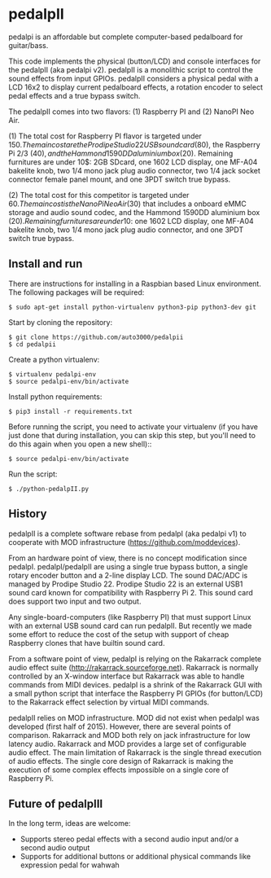 # pedalpII
pedalpi is an affordable but complete computer-based pedalboard for guitar/bass.

This code implements the physical (button/LCD) and console interfaces for the pedalpII (aka pedalpi v2). pedalpII is a monolithic script to control the sound effects from input GPIOs. pedalpII considers a physical pedal with a LCD 16x2 to display current pedalboard effects, a rotation encoder to select pedal effects and a true bypass switch.

The pedalpII comes into two flavors: (1) Raspberry PI and (2) NanoPI Neo Air.

(1) The total cost for Raspberry PI flavor is targeted under 150$. The main cost are the Prodipe Studio 22 USB sound card (80$), the Raspberry Pi 2/3 (40$), and the Hammond 1590DD aluminium box (20$). Remaining furnitures are under 10$: 2GB SDcard, one 1602 LCD display, one MF-A04 bakelite knob, two 1/4 mono jack plug audio connector, two 1/4 jack socket connector female panel mount, and one 3PDT switch true bypass.

(2) The total cost for this competitor is targeted under 60$. The main cost is the NanoPi Neo Air (30$) that includes a onboard eMMC storage and audio sound codec, and the Hammond 1590DD aluminium box (20$). Remaining furnitures are under 10$: one 1602 LCD display, one MF-A04 bakelite knob, two 1/4 mono jack plug audio connector, and one 3PDT switch true bypass.

## Install and run

There are instructions for installing in a Raspbian based Linux environment. The following packages will be required:

    $ sudo apt-get install python-virtualenv python3-pip python3-dev git

Start by cloning the repository:

    $ git clone https://github.com/auto3000/pedalpii 
    $ cd pedalpii

Create a python virtualenv:

    $ virtualenv pedalpi-env
    $ source pedalpi-env/bin/activate

Install python requirements:

    $ pip3 install -r requirements.txt


Before running the script, you need to activate your virtualenv
(if you have just done that during installation, you can skip this step, but you'll need to do this again when you open a new shell)::

    $ source pedalpi-env/bin/activate

Run the script:

    $ ./python-pedalpII.py

## History
pedalpII is a complete software rebase from pedalpI (aka pedalpi v1) to cooperate with MOD infrastructure (https://github.com/moddevices).

From an hardware point of view, there is no concept modification since pedalpI. pedalpI/pedalpII are using a single true bypass button, a single rotary encoder button and a 2-line display LCD. The sound DAC/ADC is managed by Prodipe Studio 22. Prodipe Studio 22 is an external USB1 sound card known for compatibility with Raspberry Pi 2. This sound card does support two input and two output.

Any single-board-computers (like Raspberry PI) that must support Linux with an external USB sound card can run pedalpII. But recently we made some effort to reduce the cost of the setup with support of cheap Raspberry clones that have builtin sound card. 

From a software point of view, pedalpI is relying on the Rakarrack complete audio effect suite (http://rakarrack.sourceforge.net). Rakarrack is normally controlled by an X-window interface but Rakarrack was able to handle commands from MIDI devices. pedalpI is a shrink of the Rakarrack GUI with a small python script that interface the Raspberry PI GPIOs (for button/LCD) to the Rakarrack effect selection by virtual MIDI commands. 

pedalpII relies on MOD infrastructure. MOD did not exist when pedalpI was developed (first half of 2015). However, there are several points of comparison. Rakarrack and MOD both rely on jack infrastructure for low latency audio. Rakarrack and MOD provides a large set of configurable audio effect. The main limitation of Rakarrack is the single thread execution of audio effects. The single core design of Rakarrack is making the execution of some complex effects impossible on a single core of Raspberry Pi.

## Future of pedalpIII

In the long term, ideas are welcome:
 - Supports stereo pedal effects with a second audio input and/or a second audio output
 - Supports for additional buttons or additional physical commands like expression pedal for wahwah
